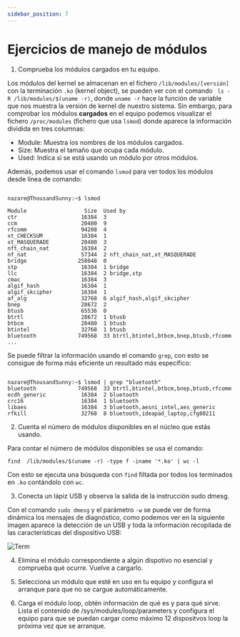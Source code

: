 ```yaml
---
sidebar_position: 7
---
```


# Ejercicios de manejo de módulos

1. Comprueba los módulos cargados en tu equipo.

Los módulos del kernel se almacenan en el fichero `/lib/modules/[versión]` con la terminación `.ko` (kernel object), se pueden ver con el comando ` ls -R /lib/modules/$(uname -r)`, donde `uname -r` hace la función de variable que nos muestra la versión de kernel de nuestro sistema. 
Sin embargo, para comprobar los módulos **cargados** en el equipo podemos visualizar el fichero `/proc/modules` (fichero que usa `lsmod`) donde aparece la información dividida en tres columnas:

* Module: Muestra los nombres de los módulos cargados.
* Size: Muestra el tamaño que ocupa cada módulo.
* Used: Indica si se está usando un módulo por otros módulos.

Además, podemos usar el comando `lsmod` para ver todos los módulos desde línea de comando:

```

nazare@ThousandSunny:~$ lsmod

Module                  Size  Used by
ctr                    16384  3
ccm                    20480  9
rfcomm                 94208  4
xt_CHECKSUM            16384  1
xt_MASQUERADE          20480  3
nft_chain_nat          16384  2
nf_nat                 57344  2 nft_chain_nat,xt_MASQUERADE
bridge                258048  0
stp                    16384  1 bridge
llc                    16384  2 bridge,stp
cmac                   16384  3
algif_hash             16384  1
algif_skcipher         16384  1
af_alg                 32768  6 algif_hash,algif_skcipher
bnep                   28672  2
btusb                  65536  0
btrtl                  28672  1 btusb
btbcm                  20480  1 btusb
btintel                32768  1 btusb
bluetooth             749568  33 btrtl,btintel,btbcm,bnep,btusb,rfcomm
...
```

Se puede filtrar la información usando el comando `grep`, con esto se consigue de forma más eficiente un resultado más específico:

```

nazare@ThousandSunny:~$ lsmod | grep "bluetooth"
bluetooth             749568  33 btrtl,btintel,btbcm,bnep,btusb,rfcomm
ecdh_generic           16384  2 bluetooth
crc16                  16384  1 bluetooth
libaes                 16384  3 bluetooth,aesni_intel,aes_generic
rfkill                 32768  8 bluetooth,ideapad_laptop,cfg80211

```

2. Cuenta el número de módulos disponibles en el núcleo que estás usando.

Para contar el número de módulos disponibles se usa el comando:

```find  /lib/modules/$(uname -r) -type f -iname '*.ko' | wc -l```

Con esto se ejecuta una búsqueda con `find` filtada por todos los terminados en `.ko` contándolo con `wc`.

3. Conecta un lápiz USB y observa la salida de la instrucción sudo dmesg.

Con el comando `sudo dmesg` y el parámetro `-w` se puede ver de forma dinámica los mensajes de diagnóstico, como podemos ver en la siguiente imagen aparece la detección de un USB y toda la información recopilada de las características del dispositivo USB:

![Term](/img/ASO/mosulosASO.png)

4. Elimina el módulo correspondiente a algún dispotivo no esencial y comprueba qué ocurre. Vuelve a cargarlo.



5. Selecciona un módulo que esté en uso en tu equipo y configura el arranque para que no se cargue automáticamente.



6. Carga el módulo loop, obtén información de qué es y para qué sirve. Lista el contenido de /sys/modules/loop/parameters y configura el equipo para que se puedan cargar como máximo 12 dispositvos loop la próxima vez que se arranque.


